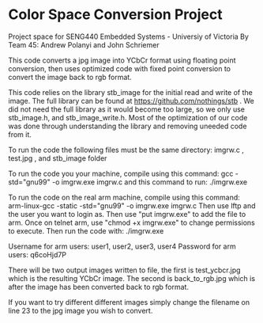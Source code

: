 # Color Space Conversion Project
Project space for SENG440 Embedded Systems - Universiy of Victoria
By Team 45: Andrew Polanyi and John Schriemer

This code converts a jpg image into YCbCr format using floating point conversion, then uses optimized code with fixed point conversion to convert the image back to rgb format.

This code relies on the library stb_image for the initial read and write of the image. 
The full library can be found at https://github.com/nothings/stb . 
We did not need the full library as it would become too large, so we only use stb_image.h, and stb_image_write.h. Most of the optimization of our code was done through understanding the library and removing uneeded code from it. 

To run the code the following files must be the same directory: imgrw.c , test.jpg , and stb_image folder

To run the code you your machine, compile using this command: gcc -std="gnu99" -o imgrw.exe imgrw.c
and this command to run: ./imgrw.exe

To run the code on the real arm machine, compile using this command:   arm-linux-gcc -static -std="gnu99" -o imgrw.exe imgrw.c
Then use lftp and the user you want to login as. Then use "put imgrw.exe" to add the file to arm.
Once on telnet arm, use "chmod +x imgrw.exe" to change permissions to execute. 
Then run the code with: ./imgrw.exe

Username for arm users: user1, user2, user3, user4
Password for arm users: q6coHjd7P

There will be two output images written to file, the first is test_ycbcr.jpg which is the resulting YCbCr image. The second is back_to_rgb.jpg which is after the image has been converted back to rgb format. 

If you want to try different different images simply change the filename on line 23 to the jpg image you wish to convert. 